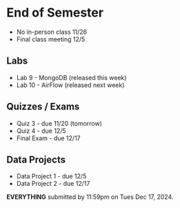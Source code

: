 # End of Semester

- No in-person class 11/26
- Final class meeting 12/5

## Labs

- Lab 9 - MongoDB (released this week)
- Lab 10 - AirFlow (released next week)

## Quizzes / Exams

- Quiz 3 - due 11/20 (tomorrow)
- Quiz 4 - due 12/5
- Final Exam - due 12/17
  
## Data Projects

- Data Project 1 - due 12/5
- Data Project 2 - due 12/17

**EVERYTHING** submitted by 11:59pm on Tues Dec 17, 2024.
